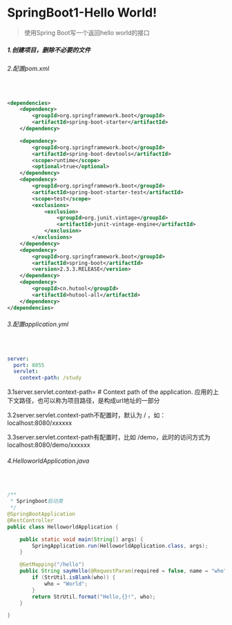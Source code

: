 # SpringBoot1-Hello World!

> 使用Spring Boot写一个返回hello world的接口   

##### 1.创建项目，删除不必要的文件   

###### 2.配置pom.xml

​	

```xml
<dependencies>
    <dependency>
        <groupId>org.springframework.boot</groupId>
        <artifactId>spring-boot-starter</artifactId>
    </dependency>

    <dependency>
        <groupId>org.springframework.boot</groupId>
        <artifactId>spring-boot-devtools</artifactId>
        <scope>runtime</scope>
        <optional>true</optional>
    </dependency>
    <dependency>
        <groupId>org.springframework.boot</groupId>
        <artifactId>spring-boot-starter-test</artifactId>
        <scope>test</scope>
        <exclusions>
            <exclusion>
                <groupId>org.junit.vintage</groupId>
                <artifactId>junit-vintage-engine</artifactId>
            </exclusion>
        </exclusions>
    </dependency>
    <dependency>
        <groupId>org.springframework.boot</groupId>
        <artifactId>spring-boot</artifactId>
        <version>2.3.3.RELEASE</version>
    </dependency>
    <dependency>
        <groupId>cn.hutool</groupId>
        <artifactId>hutool-all</artifactId>
    </dependency>
</dependencies>
```

###### 3.配置application.yml

​	

```yml
server:
  port: 8055
  servlet:
    context-path: /study
```

3.1server.servlet.context-path= # Context path of the application. 应用的上下文路径，也可以称为项目路径，是构成url地址的一部分

3.2server.servlet.context-path不配置时，默认为 / ，如：localhost:8080/xxxxxx

3.3server.servlet.context-path有配置时，比如 /demo，此时的访问方式为localhost:8080/demo/xxxxxx



###### 4.HelloworldApplication.java

​	

```java
/**
 * Springboot启动类
 */
@SpringBootApplication
@RestController
public class HelloworldApplication {

    public static void main(String[] args) {
        SpringApplication.run(HelloworldApplication.class, args);
    }

    @GetMapping("/hello")
    public String sayHello(@RequestParam(required = false, name = "who") String who) {
        if (StrUtil.isBlank(who)) {
            who = "World";
        }
        return StrUtil.format("Hello,{}!", who);
    }

}
```



